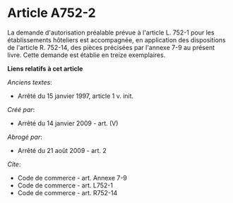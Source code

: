 # Article A752-2

La demande d'autorisation préalable prévue à l'article L. 752-1 pour les établissements hôteliers est accompagnée, en
application des dispositions de l'article R. 752-14, des pièces précisées par l'annexe 7-9 au présent livre. Cette demande
est établie en treize exemplaires.

**Liens relatifs à cet article**

_Anciens textes_:

  - Arrêté du 15 janvier 1997, article 1 v. init.

_Créé par_:

  - Arrêté du 14 janvier 2009 - art. (V)

_Abrogé par_:

  - Arrêté du 21 août 2009 - art. 2

_Cite_:

  - Code de commerce - art. Annexe 7-9
  - Code de commerce - art. L752-1
  - Code de commerce - art. R752-14
